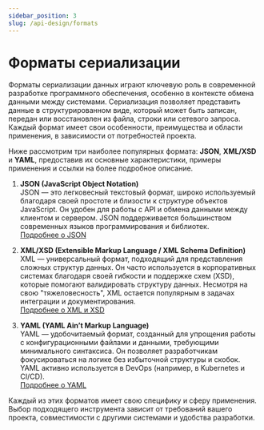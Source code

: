 ```yaml
---
sidebar_position: 3
slug: /api-design/formats
---
```


# Форматы сериализации

Форматы сериализации данных играют ключевую роль в современной разработке программного обеспечения, особенно в контексте обмена данными между системами. Сериализация позволяет представить данные в структурированном виде, который может быть записан, передан или восстановлен из файла, строки или сетевого запроса. Каждый формат имеет свои особенности, преимущества и области применения, в зависимости от потребностей проекта.

Ниже рассмотрим три наиболее популярных формата: **JSON**, **XML/XSD** и **YAML**, предоставив их основные характеристики, примеры применения и ссылки на более подробное описание.

1. **JSON (JavaScript Object Notation)**  
   JSON — это легковесный текстовый формат, широко используемый благодаря своей простоте и близости к структуре объектов JavaScript. Он удобен для работы с API и обмена данными между клиентом и сервером. JSON поддерживается большинством современных языков программирования и библиотек.  
   [Подробнее о JSON](/integrations/api-design/formats/json.md)

2. **XML/XSD (Extensible Markup Language / XML Schema Definition)**  
   XML — универсальный формат, подходящий для представления сложных структур данных. Он часто используется в корпоративных системах благодаря своей гибкости и поддержке схем (XSD), которые помогают валидировать структуру данных. Несмотря на свою "тяжеловесность", XML остается популярным в задачах интеграции и документирования.  
   [Подробнее о XML и XSD](/integrations/api-design/formats/xml.md)

3. **YAML (YAML Ain’t Markup Language)**  
   YAML — удобочитаемый формат, созданный для упрощения работы с конфигурационными файлами и данными, требующими минимального синтаксиса. Он позволяет разработчикам фокусироваться на логике без избыточной структуры и скобок. YAML активно используется в DevOps (например, в Kubernetes и CI/CD).  
   [Подробнее о YAML](/integrations/api-design/formats/yaml.md)

Каждый из этих форматов имеет свою специфику и сферу применения. Выбор подходящего инструмента зависит от требований вашего проекта, совместимости с другими системами и удобства разработки.
